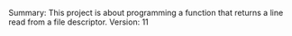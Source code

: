 Summary:
This project is about programming a function that returns a line
read from a file descriptor.
Version: 11
